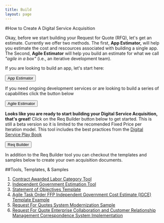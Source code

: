 ```yaml
---
title: Build
layout: page
---
```


#How to Create A Digital Service Acquisition 

Okay, before we start building your Request for Quote (RFQ), let's get an estimate. Currently we offer two methods. The first, <strong>App Estimator,</strong> will help you estimate the cost and rescources associated with building a single app.  The Second, <strong>Agile Estimator</strong> will help you build an estimate for what we call <em>"agile in a box"</em> (i.e., an iterative development team).

<p>If you are looking to build an app, let's start here:</p>
<p><div><FORM>
<INPUT TYPE="button" VALUE="App Estimator" onClick="parent.location='https://pre-award.herokuapp.com/'">
</FORM>
</div></p>

<p>If you need ongoing development services or are looking to build a series of capabilities click the button below</p>
<p><div><FORM>
<INPUT TYPE="button" VALUE="Agile Estimator" onClick="parent.location='https://github.com/jonmost/jonmost.github.io/blob/master/assets/Agile%20Estimator.xlsx'">
</FORM></div></p>

<strong>Looks like you are ready to start building your Digital Service Acquisition, that's great!</strong> Click on the Req Builder  button below to get started. This is still a beta version so it is limited to the recomended Fixed Price per Iteration model. This tool includes the best practices from the <a href="https://playbook.cio.gov/">Digital Service Play Book</a>


<FORM>
<INPUT TYPE="button" VALUE="Req Builder" onClick="parent.location='https://acquisition-planning-beta.herokuapp.com/'">
</FORM>

<p>In addition to the Req Builder tool you can checkout the templates and samples below to create your own acquisition documents.
<span class="anchor" id="data-custodian-development"></span></p>

##Tools, Templates, & Samples

1. [Contract Awarded Labor Category Tool](https://calc.gsa.gov/)
2. [Independent Government Estimation Tool](/assets/Agile%20Estimator.xlsx)
3. [Statement of Objectives Template](/assets/DigitalServiceSOO.docx)
4.  [Agile Task Order FFP Independent Government Cost Estimate (IGCE) Template Example](/assets/Agile_Task_Order_IGCE_Example_-Sec_508_Remediated.docx)
5. [Request For Quotes System Modernization Sample](/assets/Agile%20Task%20Order%20Example.docx)
6. [Request For Quote Enterprise Collaboration and Customer Relationship Management Correspondence System Implementation](/assets/CRMTaskOrder%20Sample%20DRAFT.docx)





